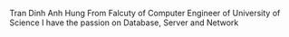 Tran Dinh Anh Hung From Falcuty of Computer Engineer of University of Science
I have the passion on Database, Server and Network
